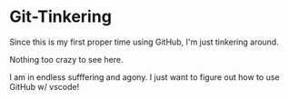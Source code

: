 # Git-Tinkering

Since this is my first proper time using GitHub, I'm just tinkering around.

Nothing too crazy to see here.

I am in endless sufffering and agony. I just want to figure out how to use GitHub w/ vscode!